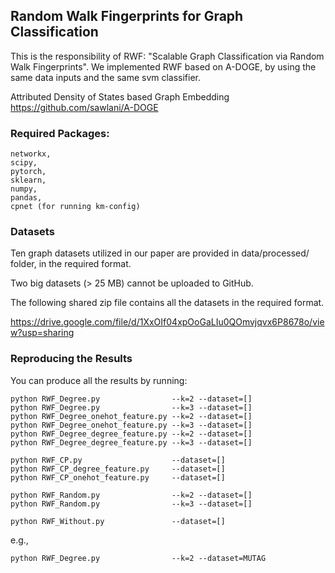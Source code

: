 ## Random Walk Fingerprints for Graph Classification


This is the responsibility of RWF: "Scalable Graph Classification via Random Walk Fingerprints". We implemented RWF based on A-DOGE, by using the same data inputs and the same svm classifier.

  Attributed Density of States based Graph Embedding
  https://github.com/sawlani/A-DOGE

### Required Packages:
```
networkx,
scipy,
pytorch,
sklearn,
numpy,
pandas,
cpnet (for running km-config)
```

### Datasets

Ten graph datasets utilized in our paper are provided in data/processed/ folder, in the required format.

Two big datasets (> 25 MB) cannot be uploaded to GitHub.

The following shared zip file contains all the datasets in the required format. 

https://drive.google.com/file/d/1XxOIf04xpOoGaLIu0QOmvjqvx6P8678o/view?usp=sharing



### Reproducing the Results

You can produce all the results by running:
```
python RWF_Degree.py                --k=2 --dataset=[]
python RWF_Degree.py                --k=3 --dataset=[]
python RWF_Degree_onehot_feature.py --k=2 --dataset=[]
python RWF_Degree_onehot_feature.py --k=3 --dataset=[]
python RWF_Degree_degree_feature.py --k=2 --dataset=[]
python RWF_Degree_degree_feature.py --k=3 --dataset=[]

python RWF_CP.py                    --dataset=[]
python RWF_CP_degree_feature.py     --dataset=[]
python RWF_CP_onehot_feature.py     --dataset=[]

python RWF_Random.py                --k=2 --dataset=[]
python RWF_Random.py                --k=3 --dataset=[]

python RWF_Without.py               --dataset=[]
```


e.g., 
```
python RWF_Degree.py                --k=2 --dataset=MUTAG
```


